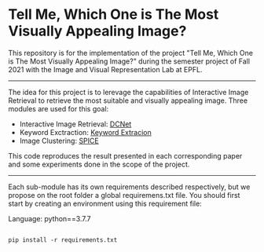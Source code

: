 # Tell Me, Which One is The Most Visually Appealing Image?
This repository is for the implementation of the project "Tell Me, Which One is The Most Visually Appealing Image?" during the semester project of Fall 2021 with the Image and Visual Representation Lab at EPFL. 

----
The idea for this project is to lerevage the capabilities of Interactive Image Retrieval to retrieve the most suitable and visually appealing image.
Three modules are used for this goal:

- Interactive Image Retrieval: [DCNet](https://github.com/nourGhribi/visiolinguistic-imageSearch/tree/main/DCNET)
- Keyword Exctraction: [Keyword Extracion](https://github.com/nourGhribi/visiolinguistic-imageSearch/tree/main/KeywordsExtraction)
- Image Clustering: [SPICE](https://github.com/nourGhribi/visiolinguistic-imageSearch/tree/main/SPICE)

This code reproduces the result presented in each corresponding paper and some experiments done in the scope of the project.

---
Each sub-module has its own requirements described respectively, but we propose on the root folder a global requiremens.txt file.
You should first start by creating an environment using this requirement file:

Language: python\==3.7.7

```

pip install -r requirements.txt

```
